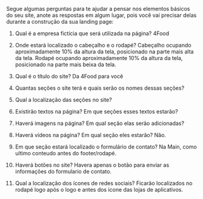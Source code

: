 Segue algumas perguntas para te ajudar a pensar nos elementos básicos do seu site, anote as respostas em algum lugar, pois você vai precisar delas durante a construção da sua landing page:

1. Qual é a empresa fictícia que será utilizada na página?
4Food 

2. Onde estará localizado o cabeçalho e o rodapé?
Cabeçalho ocupando aproximadamente 10% da altura da tela, posicionado na parte mais alta da tela.
Rodapé ocupando aproximadamente 10% da altura da tela, posicionado na parte mais beixa da tela.

3. Qual é o título do site?
Da 4Food para você

4. Quantas seções o site terá e quais serão os nomes dessas seções?


5. Qual a localização das seções no site?


6. Existirão textos na página? Em que seções esses textos estarão?


7. Haverá imagens na página? Em qual seção elas serão adicionadas?


8. Haverá vídeos na página? Em qual seção eles estarão?
Não.

9. Em que seção estará localizado o formulário de contato?
Na Main, como ultimo conteudo antes do footer/rodapé.

10. Haverá botões no site?
Havera apenas o botão para enviar as informações do formulario de contato.



12. Qual a localização dos ícones de redes sociais?
Ficarão localizados no rodapé logo após o logo e antes dos icone das lojas de aplicativos.